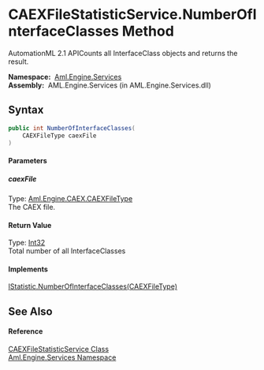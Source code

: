 CAEXFileStatisticService.NumberOfInterfaceClasses Method
========================================================
AutomationML 2.1 APICounts all InterfaceClass objects and returns the result.

  **Namespace:**  [Aml.Engine.Services][1]  
  **Assembly:**  AML.Engine.Services (in AML.Engine.Services.dll)

Syntax
------

```csharp
public int NumberOfInterfaceClasses(
	CAEXFileType caexFile
)
```

#### Parameters

##### *caexFile*
Type: [Aml.Engine.CAEX.CAEXFileType][2]  
The CAEX file.

#### Return Value
Type: [Int32][3]  
 Total number of all InterfaceClasses 
#### Implements
[IStatistic.NumberOfInterfaceClasses(CAEXFileType)][4]  


See Also
--------

#### Reference
[CAEXFileStatisticService Class][5]  
[Aml.Engine.Services Namespace][1]  

[1]: ../README.md
[2]: ../../Aml.Engine.CAEX/CAEXFileType/README.md
[3]: https://docs.microsoft.com/dotnet/api/system.int32
[4]: ../../Aml.Engine.Services.Interfaces/IStatistic/NumberOfInterfaceClasses.md
[5]: README.md
[6]: https://www.automationml.org
[7]: ../../icons/logoShade.png